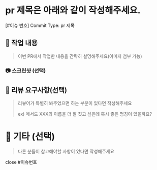 # pr 제목은 아래와 같이 작성해주세요.

[#이슈 번호] Commit Type: pr 제목

## 📝 작업 내용

> 이번 PR에서 작업한 내용을 간략히 설명해주세요(이미지 첨부 가능)

### 📷 스크린샷 (선택)

## 💬 리뷰 요구사항(선택)

> 리뷰어가 특별히 봐주었으면 하는 부분이 있다면 작성해주세요
>
> ex) 메서드 XXX의 이름을 더 잘 짓고 싶은데 혹시 좋은 명칭이 있을까요?

# 📍 기타 (선택)

> 다른 분들이 참고해야할 사항이 있다면 작성해주세요

close #이슈번호
